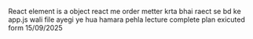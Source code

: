 React element is a object 
react me order metter krta bhai 
raect se bd ke app.js wali file ayegi
ye hua hamara pehla lecture complete
plan exicuted form 15/09/2025
